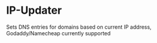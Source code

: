 # IP-Updater
Sets DNS entries for domains based on current IP address, Godaddy/Namecheap currently supported
